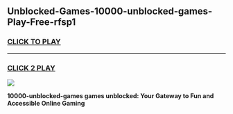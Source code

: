 
## Unblocked-Games-10000-unblocked-games-Play-Free-rfsp1
<h3>
<a href="https://premium76.site?title=10000-unblocked-games&ref=22A">CLICK TO PLAY</a></h3>
<hr>

<h3>
<a href="https://premium76.site?title=10000-unblocked-games&ref=22A">CLICK 2 PLAY</a>
  
</h3>

<a href="https://premium76.site?title=10000-unblocked-games&ref=22A"><img src="https://clearcache.store/games.png"></a>


**10000-unblocked-games games unblocked: Your Gateway to Fun and Accessible Online Gaming**
